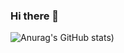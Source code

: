 ### Hi there 👋

<!--
**natiloresilva/natiloresilva** is a ✨ _special_ ✨ repository because its `README.md` (this file) appears on your GitHub profile.

Here are some ideas to get you started:

Welcome to my github page, I`m Natalia 😀

- 👀 I’m interested in coding and traveling
- 🌱 I’m currently improving my skills in React Native
- 👯 I’m looking to collaborate on interesting projects
- 📫 How to reach me: natalialorenasilva@hotmail.com  https://www.linkedin.com/in/natalia-lorena-silva/
- ⚡ Fun fact: My code never has bugs, it just develops random unexpected features 😄
-->

![Anurag's GitHub stats](https://github-readme-stats.vercel.app/api?username=natiloresilva&count_private=true&theme=cobalt))


